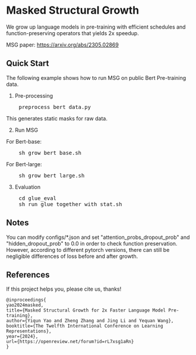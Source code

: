 # Masked Structural Growth
We grow up language models in pre-training with efficient schedules and function-preserving operators that yields 2x speedup.

MSG paper: https://arxiv.org/abs/2305.02869

## Quick Start
The following example shows how to run MSG on public Bert Pre-training data.
1. Pre-processing
<pre>
    preprocess_bert_data.py
</pre>
This generates static masks for raw data.

2. Run MSG

For Bert-base:
<pre>
    sh grow_bert_base.sh
</pre>

For Bert-large:
<pre>
    sh grow_bert_large.sh
</pre>

3. Evaluation
<pre>
    cd glue_eval
    sh run_glue_together_with_stat.sh
</pre>

## Notes

You can modify configs/*.json and set "attention_probs_dropout_prob" and "hidden_dropout_prob" to 0.0 in order to check function preservation. However, according to different pytorch versions, there can still be negligible differences of loss before and after growth.

## References

If this project helps you, please cite us, thanks!
```
@inproceedings{
yao2024masked,
title={Masked Structural Growth for 2x Faster Language Model Pre-training},
author={Yiqun Yao and Zheng Zhang and Jing Li and Yequan Wang},
booktitle={The Twelfth International Conference on Learning Representations},
year={2024},
url={https://openreview.net/forum?id=rL7xsg1aRn}
}
```
